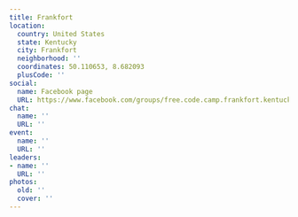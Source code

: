 ```yaml
---
title: Frankfort
location:
  country: United States
  state: Kentucky
  city: Frankfort
  neighborhood: ''
  coordinates: 50.110653, 8.682093
  plusCode: ''
social:
  name: Facebook page
  URL: https://www.facebook.com/groups/free.code.camp.frankfort.kentucky
chat:
  name: ''
  URL: ''
event:
  name: ''
  URL: ''
leaders:
- name: ''
  URL: ''
photos:
  old: ''
  cover: ''
---
```

